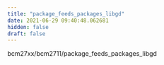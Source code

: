 ```yaml
---
title: "package_feeds_packages_libgd"
date: 2021-06-29 09:40:48.062681
hidden: false
draft: false
---
```


bcm27xx/bcm2711/package_feeds_packages_libgd

